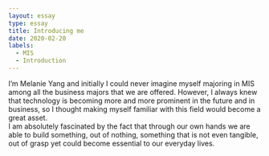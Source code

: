 ```yaml
---
layout: essay
type: essay
title: Introducing me
date: 2020-02-20
labels:
  - MIS
  - Introduction
---
```


I’m Melanie Yang and initially I could never imagine myself majoring in MIS among all the business majors that we are offered. However, I always knew that technology is becoming more and more prominent in the future and in business, so I thought making myself familiar with this field would become a great asset.  
I am absolutely fascinated by the fact that through our own hands we are able to build something, out of nothing, something that is not even tangible, out of grasp yet could become essential to our everyday lives.  
